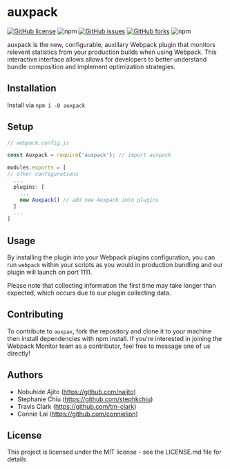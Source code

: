 # auxpack
[![GitHub license](https://img.shields.io/github/license/Auxpack/Auxpack?style=flat-square)](https://github.com/Auxpack/Auxpack/blob/master/LICENSE)
![npm](https://img.shields.io/npm/v/auxpack?style=flat-square)
[![GitHub issues](https://img.shields.io/github/issues/Auxpack/Auxpack?style=flat-square)](https://github.com/Auxpack/Auxpack/issues)
[![GitHub forks](https://img.shields.io/github/forks/Auxpack/Auxpack?style=flat-square)](https://github.com/Auxpack/Auxpack/network)
![npm](https://img.shields.io/npm/dw/auxpack?style=flat-square)

auxpack is the new, configurable, auxillary Webpack plugin that monitors relevent statistics from your production builds when using Webpack. This interactive interface allows allows for developers to  better understand bundle composition and implement optimization strategies.

## Installation

Install via `npm i -D auxpack`

## Setup

```javascript
// webpack.config.js

const Auxpack = require('auxpack'); // import auxpack

modules.exports = [
// other configurations
  ... 
  plugins: [
    ...
    new Auxpack() // add new Auxpack into plugins
  ]
  ...
]

```

## Usage

By installing the plugin into your Webpack plugins configuration, you can run 
`webpack`
within your scripts as you would in production bundling and our plugin will launch on port 1111.

Please note that collecting information the first time may take longer than expected, which occurs due to our plugin collecting data.

## Contributing
To contribute to `auxpax`, fork the repository and clone it to your machine then install dependencies with npm install. If you're interested in joining the Webpack Monitor team as a contributor, feel free to message one of us directly!

## Authors

* Nobuhide Ajito (https://github.com/najito)
* Stephanie Chiu (https://github.com/stephkchiu)
* Travis Clark (https://github.com/tm-clark)
* Connie Lai (https://github.com/connielion)

## License

This project is licensed under the MIT license - see the LICENSE.md file for details
